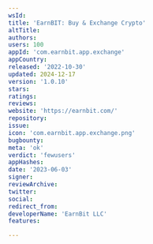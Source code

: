 ```yaml
---
wsId: 
title: 'EarnBIT: Buy & Exchange Crypto'
altTitle: 
authors: 
users: 100
appId: 'com.earnbit.app.exchange'
appCountry: 
released: '2022-10-30'
updated: 2024-12-17
version: '1.0.10'
stars: 
ratings: 
reviews: 
website: 'https://earnbit.com/'
repository: 
issue: 
icon: 'com.earnbit.app.exchange.png'
bugbounty: 
meta: 'ok'
verdict: 'fewusers'
appHashes: 
date: '2023-06-03'
signer: 
reviewArchive: 
twitter: 
social: 
redirect_from: 
developerName: 'EarnBit LLC'
features: 

---
```


